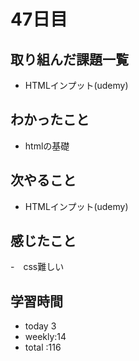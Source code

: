 # 47日目
## 取り組んだ課題一覧
- HTMLインプット(udemy) 
## わかったこと
- htmlの基礎
## 次やること
- HTMLインプット(udemy) 
## 感じたこと
-　css難しい
## 学習時間
- today 3
- weekly:14
- total :116
